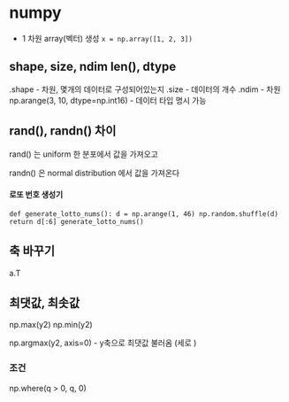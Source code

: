 # numpy

- 1 차원 array(벡터) 생성
`x = np.array([1, 2, 3])`

## shape, size, ndim len(), dtype
.shape - 차원, 몇개의 데이터로 구성되어있는지
.size - 데이터의 개수
.ndim - 차원
np.arange(3, 10, dtype=np.int16) - 데이터 타입 명시 가능 

## rand(), randn() 차이
rand() 는 uniform 한 분포에서 값을 가져오고

randn() 은 normal distribution 에서 값을 가져온다

#### 로또 번호 생성기

`def generate_lotto_nums():
    d = np.arange(1, 46)
    np.random.shuffle(d)
    return d[:6]
generate_lotto_nums()`

## 축 바꾸기
a.T

## 최댓값, 최솟값
np.max(y2)
np.min(y2)



np.argmax(y2, axis=0) - y축으로 최댓값 불러옴 (세로 )

### 조건

np.where(q > 0, q, 0)









